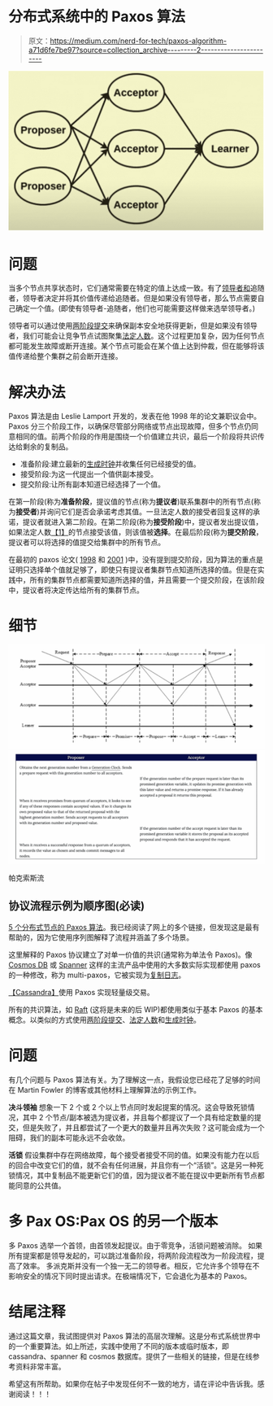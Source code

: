 # 分布式系统中的 Paxos 算法

> 原文：<https://medium.com/nerd-for-tech/paxos-algorithm-a71d6fe7be97?source=collection_archive---------2----------------------->

![](img/c96ca2312abf49123b7c0d9588e71d10.png)

# 问题

当多个节点共享状态时，它们通常需要在特定的值上达成一致。有了[领导者和](https://martinfowler.com/articles/patterns-of-distributed-systems/leader-follower.html)追随者，领导者决定并将其价值传递给追随者。但是如果没有领导者，那么节点需要自己确定一个值。(即使有领导者-追随者，他们也可能需要这样做来选举领导者。)

领导者可以通过使用[两阶段提交](https://martinfowler.com/articles/patterns-of-distributed-systems/two-phase-commit.html)来确保副本安全地获得更新，但是如果没有领导者，我们可能会让竞争节点试图聚集[法定人数](https://martinfowler.com/articles/patterns-of-distributed-systems/quorum.html)。这个过程更加复杂，因为任何节点都可能发生故障或断开连接。某个节点可能会在某个值上达到仲裁，但在能够将该值传递给整个集群之前会断开连接。

# 解决办法

Paxos 算法是由 Leslie Lamport 开发的，发表在他 1998 年的论文兼职议会中。Paxos 分三个阶段工作，以确保尽管部分网络或节点出现故障，但多个节点仍同意相同的值。前两个阶段的作用是围绕一个价值建立共识，最后一个阶段将共识传达给剩余的复制品。

*   准备阶段:建立最新的[生成时钟](https://martinfowler.com/articles/patterns-of-distributed-systems/generation.html)并收集任何已经接受的值。
*   接受阶段:为这一代提出一个值供副本接受。
*   提交阶段:让所有副本知道已经选择了一个值。

在第一阶段(称为**准备阶段**，提议值的节点(称为**提议者**)联系集群中的所有节点(称为**接受者**)并询问它们是否会承诺考虑其值。一旦法定人数的接受者回复这样的承诺，提议者就进入第二阶段。在第二阶段(称为**接受阶段**)中，提议者发出提议值，如果法定人数[【1】](https://martinfowler.com/articles/patterns-of-distributed-systems/paxos.html#footnote-flexible-paxos)的节点接受该值，则该值被**选择**。在最后阶段(称为**提交阶段**，提议者可以将选择的值提交给集群中的所有节点。

在最初的 paxos 论文( [1998](http://lamport.azurewebsites.net/pubs/pubs.html#lamport-paxos) 和 [2001](https://lamport.azurewebsites.net/pubs/paxos-simple.pdf) )中，没有提到提交阶段，因为算法的重点是证明只选择单个值就足够了，即使只有提议者集群节点知道所选择的值。但是在实践中，所有的集群节点都需要知道所选择的值，并且需要一个提交阶段，在该阶段中，提议者将决定传达给所有的集群节点。

# 细节

![](img/420f06802475759e0d1717ba6285f608.png)![](img/a1eb928aa6795486ce7f785677852f20.png)

帕克索斯流

## 协议流程示例为顺序图(**必读)**

[5 个分布式节点的 Paxos 算法](https://martinfowler.com/articles/patterns-of-distributed-systems/paxos.html)。我已经阅读了网上的多个链接，但发现这是最有帮助的，因为它使用序列图解释了流程并涵盖了多个场景。

这里解释的 Paxos 协议建立了对单一价值的共识(通常称为单法令 Paxos)。像 [Cosmos DB](https://docs.microsoft.com/en-us/azure/cosmos-db/introduction) 或 [Spanner](https://cloud.google.com/spanner) 这样的主流产品中使用的大多数实际实现都使用 paxos 的一种修改，称为 multi-paxos，它被实现为[复制日志](https://martinfowler.com/articles/patterns-of-distributed-systems/replicated-log.html)。

[【Cassandra】](http://cassandra.apache.org/)使用 Paxos 实现轻量级交易。

所有的共识算法，如 [Raft](https://raft.github.io/) (这将是未来的后 WIP)都使用类似于基本 Paxos 的基本概念。以类似的方式使用[两阶段提交](https://martinfowler.com/articles/patterns-of-distributed-systems/two-phase-commit.html)、[法定人数](https://martinfowler.com/articles/patterns-of-distributed-systems/quorum.html)和[生成时钟](https://martinfowler.com/articles/patterns-of-distributed-systems/generation.html)。

# 问题

有几个问题与 Paxos 算法有关。为了理解这一点，我假设您已经花了足够的时间在 Martin Fowler 的博客或其他材料上理解算法的示例工作。

**决斗领袖** 想象一下 2 个或 2 个以上节点同时发起提案的情况。这会导致死锁情况，其中 2 个节点/副本被选为提议者，并且每个都提议了一个具有给定数量的提交，但是失败了，并且都尝试了一个更大的数量并且再次失败？这可能会成为一个阻碍，我们的副本可能永远不会收敛。

**活锁** 假设集群中存在网络故障，每个接受者接受不同的值。如果没有能力在以后的回合中改变它们的值，就不会有任何进展，并且你有一个“活锁”。这是另一种死锁情况，其中复制品不能更新它们的值，因为提议者不能在提议中更新所有节点都能同意的公共值。

# 多 Pax OS:Pax OS 的另一个版本

多 Paxos 选举一个首领，由首领发起提议。由于零竞争，活锁问题被消除。
如果所有提案都是领导发起的，可以跳过准备阶段，将两阶段流程改为一阶段流程，提高了效率。
多派克斯并没有一个独一无二的领导者。相反，它允许多个领导在不影响安全的情况下同时提出请求。在极端情况下，它会退化为基本的 Paxos。

# 结尾注释

通过这篇文章，我试图提供对 Paxos 算法的高层次理解。这是分布式系统世界中的一个重要算法。如上所述，实践中使用了不同的版本或临时版本，即 cassandra、spanner 和 cosmos 数据库。提供了一些相关的链接，但是在线参考资料非常丰富。

希望这有所帮助。如果你在帖子中发现任何不一致的地方，请在评论中告诉我。感谢阅读！！！